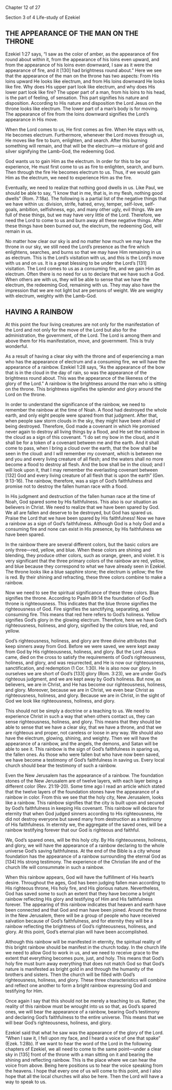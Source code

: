 

Chapter 12 of 27

Section 3 of 4
Life-study of Ezekiel
## THE APPEARANCE OF THE MAN ON THE THRONE
Ezekiel 1:27 says, “I saw as the color of amber, as the appearance of fire round about within it, from the appearance of his loins even upward, and from the appearance of his loins even downward, I saw as it were the appearance of fire, and it [130] had brightness round about.” Here we see that the appearance of the man on the throne has two aspects: From His loins upward He looks like electrum, and from His loins downward He looks like fire. Why does His upper part look like electrum, and why does His lower part look like fire? The upper part of a man, from his loins to his head, is the part of feeling, of sensation. This part signifies his nature and disposition. According to His nature and disposition the Lord Jesus on the throne looks like electrum. The lower part of a man’s body is for moving. The appearance of fire from the loins downward signifies the Lord’s appearance in His move.

When the Lord comes to us, He first comes as fire. When He stays with us, He becomes electrum. Furthermore, whenever the Lord moves through us, He moves like fire to burn, enlighten, and search. After this burning something will remain, and that will be the electrum—a mixture of gold and silver signifying the Lamb-God, the redeeming God.

God wants us to gain Him as the electrum. In order for this to be our experience, He must first come to us as fire to enlighten, search, and burn. Then through the fire He becomes electrum to us. Thus, if we would gain Him as the electrum, we need to experience Him as the fire.

Eventually, we need to realize that nothing good dwells in us. Like Paul, we should be able to say, “I know that in me, that is, in my flesh, nothing good dwells” (Rom. 7:18a). The following is a partial list of the negative things that we have within us: division, strife, hatred, envy, temper, self-love, self-goals, ambition, selfishness, ego, and many other ugly, evil things. We are full of these things, but we may have very little of the Lord. Therefore, we need the Lord to come to us and burn away all these negative things. After these things have been burned out, the electrum, the redeeming God, will remain in us.

No matter how clear our sky is and no matter how much we may have the throne in our sky, we still need the Lord’s presence as the fire which enlightens, searches, and burns so that we may have Him remaining in us as electrum. This is the Lord’s visitation with us, and this is the Lord’s move with us and on us. It is a great blessing to be under the Lord’s [131] visitation. The Lord comes to us as a consuming fire, and we gain Him as electrum. Often there is no need for us to declare that we have such a God. When others are with us, they will be able to sense that we have the electrum, the redeeming God, remaining with us. They may also have the impression that we are not light but are persons of weight. We are weighty with electrum, weighty with the Lamb-God.

## HAVING A RAINBOW

At this point the four living creatures are not only for the manifestation of the Lord and not only for the move of the Lord but also for the administration, the government, of the Lord. The Lord is among them and above them for His manifestation, move, and government. This is truly wonderful.

As a result of having a clear sky with the throne and of experiencing a man who has the appearance of electrum and a consuming fire, we will have the appearance of a rainbow. Ezekiel 1:28 says, “As the appearance of the bow that is in the cloud in the day of rain, so was the appearance of the brightness round about. This was the appearance of the likeness of the glory of the Lord.” A rainbow is the brightness around the man who is sitting on the throne. This brightness signifies the splendor and glory around the Lord on the throne.

In order to understand the significance of the rainbow, we need to remember the rainbow at the time of Noah. A flood had destroyed the whole earth, and only eight people were spared from that judgment. After that, when people saw storm clouds in the sky, they might have been afraid of being destroyed. Therefore, God made a covenant in which He promised never again to destroy all living things by a flood, and He set the rainbow in the cloud as a sign of this covenant. “I do set my bow in the cloud, and it shall be for a token of a covenant between me and the earth. And it shall come to pass, when I bring a cloud over the earth, that the bow shall be seen in the cloud: and I will remember my covenant, which is between me and you and every living creature of all flesh; and the waters shall no more become a flood to destroy all flesh. And the bow shall be in the cloud; and I will look upon it, that I may remember the everlasting covenant between [132] God and every living creature of all flesh that is upon the earth” (Gen. 9:13-16). The rainbow, therefore, was a sign of God’s faithfulness and promise not to destroy the fallen human race with a flood.

In His judgment and destruction of the fallen human race at the time of Noah, God spared some by His faithfulness. This also is our situation as believers in Christ. We need to realize that we have been spared by God. We all are fallen and deserve to be destroyed, but God has spared us. Praise the Lord that we have been spared by His faithfulness! Now we have a rainbow as a sign of God’s faithfulness. Although God is a holy God and a consuming fire and none can exist in His presence, by His faithfulness we have been spared.

In the rainbow there are several different colors, but the basic colors are only three—red, yellow, and blue. When these colors are shining and blending, they produce other colors, such as orange, green, and violet. It is very significant that the three primary colors of the rainbow are red, yellow, and blue because they correspond to what we have already seen in Ezekiel. The throne looks like a blue sapphire stone; the electrum is yellow; the fire is red. By their shining and refracting, these three colors combine to make a rainbow.

Now we need to see the spiritual significance of these three colors. Blue signifies the throne. According to Psalm 89:14 the foundation of God’s throne is righteousness. This indicates that the blue throne signifies the righteousness of God. Fire signifies the sanctifying, separating, and consuming fire. This means that red here refers to God’s holiness. Yellow signifies God’s glory in the glowing electrum. Therefore, here we have God’s righteousness, holiness, and glory, signified by the colors blue, red, and yellow.

God’s righteousness, holiness, and glory are three divine attributes that keep sinners away from God. Before we were saved, we were kept away from God by His righteousness, holiness, and glory. But the Lord Jesus came, died on the cross to satisfy the requirements of God’s righteousness, holiness, and glory, and was resurrected, and He is now our righteousness, sanctification, and redemption (1 Cor. 1:30). He is also now our glory. In ourselves we are short of God’s [133] glory (Rom. 3:23), we are under God’s righteous judgment, and we are kept away by God’s holiness. But now, as believers, we are in Christ, and He has become our righteousness, holiness, and glory. Moreover, because we are in Christ, we even bear Christ as righteousness, holiness, and glory. Because we are in Christ, in the sight of God we look like righteousness, holiness, and glory.

This should not be simply a doctrine or a teaching to us. We need to experience Christ in such a way that when others contact us, they can sense righteousness, holiness, and glory. This means that they should be able to sense that we have a clear sky, that we have a throne, and that we are righteous and proper, not careless or loose in any way. We should also have the electrum, glowing, shining, and weighty. Then we will have the appearance of a rainbow, and the angels, the demons, and Satan will be able to see it. This rainbow is the sign of God’s faithfulness in sparing us, the fallen ones. As those who were fallen but who have now been saved, we have become a testimony of God’s faithfulness in saving us. Every local church should bear the testimony of such a rainbow.

Even the New Jerusalem has the appearance of a rainbow. The foundation stones of the New Jerusalem are of twelve layers, with each layer being a different color (Rev. 21:19-20). Some time ago I read an article which stated that the twelve layers of the foundation stones have the appearance of a rainbow in color. From this we see that the holy city, New Jerusalem, looks like a rainbow. This rainbow signifies that the city is built upon and secured by God’s faithfulness in keeping His covenant. This rainbow will declare for eternity that when God judged sinners according to His righteousness, He did not destroy everyone but saved many from destruction as a testimony of His faithfulness. In eternity we, the aggregate of the saved ones, will be a rainbow testifying forever that our God is righteous and faithful.

We, God’s spared ones, will be this holy city. By His righteousness, holiness, and glory, we will have the appearance of a rainbow declaring to the whole universe God’s saving faithfulness. At the end of the Bible is a city whose foundation has the appearance of a rainbow surrounding the eternal God as [134] His strong testimony. The experience of the Christian life and of the church life will consummate in such a rainbow.

When this rainbow appears, God will have the fulfillment of His heart’s desire. Throughout the ages, God has been judging fallen man according to His righteous throne, His holy fire, and His glorious nature. Nevertheless, God has saved some to such an extent that they have become a bright rainbow reflecting His glory and testifying of Him and His faithfulness forever. The appearing of this rainbow indicates that heaven and earth have been connected and that God and man have been joined. Around the throne in the New Jerusalem, there will be a group of people who have received salvation because of God’s faithfulness, and for eternity they will be a rainbow reflecting the brightness of God’s righteousness, holiness, and glory. At this point, God’s eternal plan will have been accomplished.

Although this rainbow will be manifested in eternity, the spiritual reality of this bright rainbow should be manifest in the church today. In the church life we need to allow God to work in us, and we need to receive grace to the extent that everything becomes pure, just, and holy. This means that God’s holy fire must burn away everything that does not match God so that God’s nature is manifested as bright gold in and through the humanity of the brothers and sisters. Then the church will be filled with God’s righteousness, holiness, and glory. These three characteristics will combine and reflect one another to form a bright rainbow expressing God and testifying for Him.

Once again I say that this should not be merely a teaching to us. Rather, the reality of this rainbow must be wrought into us so that, as God’s spared ones, we will bear the appearance of a rainbow, bearing God’s testimony and declaring God’s faithfulness to the entire universe. This means that we will bear God’s righteousness, holiness, and glory.

Ezekiel said that what he saw was the appearance of the glory of the Lord. “When I saw it, I fell upon my face, and I heard a voice of one that spake” (Ezek. 1:28b). If we want to hear the word of the Lord in the following chapters of Ezekiel, we all need to come to the same point—under a clear sky in [135] front of the throne with a man sitting on it and bearing the shining and reflecting rainbow. This is the place where we can hear the voice from above. Being here positions us to hear the voice speaking from the heavens. I hope that every one of us will come to this point, and I also hope that all the local churches will also be here. Then the Lord will have a way to speak to us.
